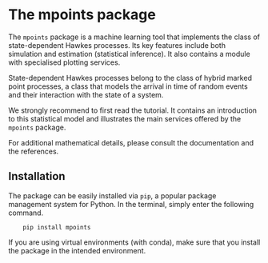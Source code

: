 # The mpoints package

The `mpoints` package is a machine learning tool that implements the class of state-dependent Hawkes processes.
Its key features include both simulation and estimation (statistical inference).
It also contains a module with specialised plotting services.

State-dependent Hawkes processes belong to the class of hybrid marked point processes,
a class that models the arrival in time of random events and their interaction with the state of a system.

We strongly recommend to first read the tutorial.
It contains an introduction to this statistical model and illustrates the main services offered by the `mpoints` package.

For additional mathematical details, please consult the documentation and the references.

## Installation

The package can be easily installed via `pip`, a popular package management system for Python. In the terminal, simply enter the following command.

```
    pip install mpoints
```
If you are using virtual environments (with conda), make sure that you install the package in the intended environment.
